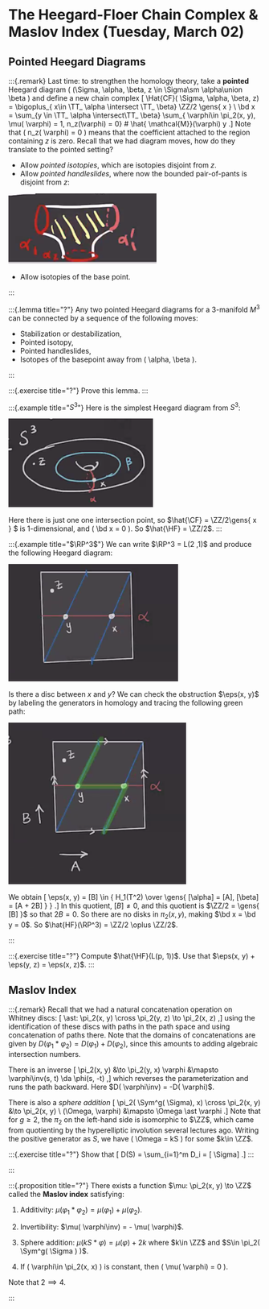 # The Heegard-Floer Chain Complex & Maslov Index (Tuesday, March 02)

## Pointed Heegard Diagrams


:::{.remark}
Last time: to strengthen the homology theory, take a **pointed** Heegard diagram \( (\Sigma, \alpha, \beta, z \in \Sigma\sm \alpha\union \beta \) and define a new chain complex
\[
\Hat{CF}( \Sigma, \alpha, \beta, z) = \bigoplus_{ x\in \TT_ \alpha \intersect \TT_ \beta} \ZZ/2 \gens{ x } \\
\bd x = \sum_{y \in \TT_ \alpha \intersect\TT_ \beta} \sum_{ \varphi\in \pi_2(x, y), \mu( \varphi) = 1, n_z(\varphi) = 0} \# \hat{ \mathcal{M}}(\varphi) y 
.\]
Note that \( n_z( \varphi) = 0 \) means that the coefficient attached to the region containing $z$ is zero.
Recall that we had diagram moves, how do they translate to the pointed setting?

- Allow *pointed isotopies*, which are isotopies disjoint from $z$.
- Allow *pointed handleslides*, where now the bounded pair-of-pants is disjoint from $z$:

![image_2021-03-02-11-18-40](figures/image_2021-03-02-11-18-40.png)

- Allow isotopies of the base point.


:::

:::{.lemma title="?"}
Any two pointed Heegard diagrams for a 3-manifold $M^3$ can be connected by a sequence of the following moves:

- Stabilization or destabilization,
- Pointed isotopy,
- Pointed handleslides,
- Isotopes of the basepoint away from \( \alpha, \beta \).

:::

:::{.exercise title="?"}
Prove this lemma.
:::

:::{.example title="$S^3$"}
Here is the simplest Heegard diagram from $S^3$:

![image_2021-03-02-11-22-54](figures/image_2021-03-02-11-22-54.png)

Here there is just one one intersection point, so $\hat{\CF} = \ZZ/2\gens{ x } $ is 1-dimensional, and \( \bd x = 0 \).
So $\hat{\HF} = \ZZ/2$.
:::

:::{.example title="$\RP^3$"}
We can write $\RP^3 = L(2 ,1)$ and produce the following Heegard diagram:

![image_2021-03-02-11-38-42](figures/image_2021-03-02-11-38-42.png)

Is there a disc between $x$ and $y$?
We can check the obstruction $\eps(x, y)$ by labeling the generators in homology and tracing the following green path:

![image_2021-03-02-11-40-13](figures/image_2021-03-02-11-40-13.png)

We obtain
\[
\eps(x, y) = [B] \in { H_1(T^2) \over \gens{ [\alpha] = [A], [\beta] = [A + 2B] } }
.\]
In this quotient, $[B] \neq 0$, and this quotient is $\ZZ/2 = \gens{ [B] }$ so that $2B = 0$. 
So there are no disks in $\pi_2(x, y)$, making $\bd x = \bd y = 0$.
So $\hat{HF}(\RP^3) = \ZZ/2 \oplus \ZZ/2$.

:::

:::{.exercise title="?"}
Compute $\hat{\HF}(L(p, 1))$.
Use that $\eps(x, y) + \eps(y, z) = \eps(x, z)$.
:::

## Maslov Index

:::{.remark}
Recall that we had a natural concatenation operation on Whitney discs:
\[
\ast: \pi_2(x, y) \cross \pi_2(y, z) \to \pi_2(x, z)
,\]
using the identification of these discs with paths in the path space and using concatenation of paths there.
Note that the domains of concatenations are given by $D( \varphi_1 \ast \varphi_2) = D( \varphi_1) + D( \varphi_2)$, since this amounts to adding algebraic intersection numbers.

There is an inverse
\[
\pi_2(x, y) &\to \pi_2(y, x)
\varphi &\mapsto \varphi\inv(s, t) \da \phi(s, -t)
,\]
which reverses the parameterization and runs the path backward.
Here $D( \varphi\inv) = -D( \varphi)$.

There is also a *sphere addition*
\[
\pi_2( \Sym^g( \Sigma), x) \cross \pi_2(x, y) &\to \pi_2(x, y) \\
(\Omega, \varphi) &\mapsto \Omega \ast \varphi
.\]
Note that for $g\geq 2$, the $\pi_2$ on the left-hand side is isomorphic to $\ZZ$, which came from quotienting by the hyperelliptic involution several lectures ago.
Writing the positive generator as $S$, we have \( \Omega = kS \) for some $k\in \ZZ$.

:::{.exercise title="?"}
Show that 
\[
D(S) = \sum_{i=1}^m D_i = [ \Sigma]
.\]
:::

:::

:::{.proposition title="?"}
There exists a function $\mu: \pi_2(x, y) \to \ZZ$ called the **Maslov index** satisfying:

1. Additivity: $\mu( \varphi_1 \ast \varphi_2) = \mu( \varphi_1) + \mu (\varphi_2)$.

2. Invertibility: $\mu( \varphi\inv) = - \mu( \varphi)$.

3. Sphere addition: $\mu( kS \ast \varphi) = \mu( \varphi) + 2k$ where $k\in \ZZ$ and $S\in \pi_2( \Sym^g( \Sigma ) )$.

4. If \( \varphi\in \pi_2(x, x) \) is constant, then \( \mu( \varphi) = 0 \).


Note that $2\implies 4$.

:::








